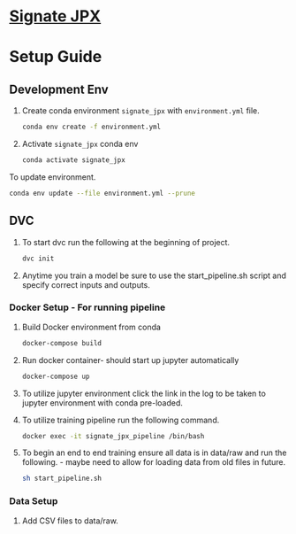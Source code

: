 # [Signate JPX](https://signate.jp/competitions/423)


# Setup Guide

## Development Env
 1. Create conda environment `signate_jpx` with `environment.yml` file.
    ```bash
    conda env create -f environment.yml
    ```
 2. Activate `signate_jpx` conda env
    ```bash
    conda activate signate_jpx
    ```

To update environment. 
 ```bash
 conda env update --file environment.yml --prune
 ```

## DVC 
 1. To start dvc run the following at the beginning of project. 
      ```bash
    dvc init
    ```
 2. Anytime you train a model be sure to use the start_pipeline.sh script and specify correct inputs and outputs. 

### Docker Setup - For running pipeline 
 1. Build Docker environment from conda  
     
    ```bash
    docker-compose build 
    ```
 2. Run docker container- should start up jupyter automatically
      
    ```bash
    docker-compose up 
    ```
 3. To utilize jupyter environment click the link in the log to be taken to jupyter environment with conda pre-loaded. 
 4. To utilize training pipeline run the following command. 
    
    ```bash
    docker exec -it signate_jpx_pipeline /bin/bash 
    ```
 5. To begin an end to end training ensure all data is in data/raw and run the following. - maybe need to allow for loading data from old files in future.
    
    ```bash
    sh start_pipeline.sh 
    ```
### Data Setup 
 1. Add CSV files to data/raw.


